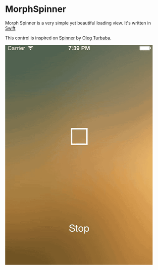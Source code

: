 MorphSpinner
============

Morph Spinner is a very simple yet beautiful loading view. It's written in [Swift](https://developer.apple.com/swift/)

This control is inspired on [Spinner](https://dribbble.com/shots/1552425-Spinner) by [Oleg Turbaba](https://dribbble.com/turbaba).

![alt tag](https://raw.githubusercontent.com/rubenroques/MorphSpinner/master/sample.gif)
